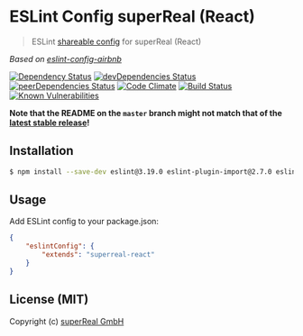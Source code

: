 # ESLint Config superReal (React)
> ESLint [shareable config](http://eslint.org/docs/developer-guide/shareable-configs) for superReal (React)

_Based on [eslint-config-airbnb](https://www.npmjs.com/package/eslint-config-airbnb)_

[![Dependency Status](https://david-dm.org/superReal/eslint-config-superreal-react.svg)](https://david-dm.org/superReal/eslint-config-superreal-react)
[![devDependencies Status](https://david-dm.org/superReal/eslint-config-superreal-react/dev-status.svg)](https://david-dm.org/superReal/eslint-config-superreal-react?type=dev)
[![peerDependencies Status](https://david-dm.org/superReal/eslint-config-superreal-react/peer-status.svg)](https://david-dm.org/superReal/eslint-config-superreal-react?type=peer)
[![Code Climate](https://codeclimate.com/github/superReal/eslint-config-superreal-react/badges/gpa.svg)](https://codeclimate.com/github/superReal/eslint-config-superreal-react)
[![Build Status](https://travis-ci.org/superReal/eslint-config-superreal-react.svg?branch=master)](https://travis-ci.org/superReal/eslint-config-superreal-react)
[![Known Vulnerabilities](https://snyk.io/test/github/superReal/eslint-config-superreal-react/badge.svg)](https://snyk.io/test/github/superReal/eslint-config-superreal-react)

**Note that the README on the `master` branch might not match that of the [latest stable release](https://github.com/superReal/eslint-config-superreal-react/releases/latest)!**

## Installation
    
```bash
$ npm install --save-dev eslint@3.19.0 eslint-plugin-import@2.7.0 eslint-plugin-jsx-a11y@5.1.1 eslint-plugin-react@7.1.0 eslint-config-superreal-react
```

## Usage

Add ESLint config to your package.json:

```json
{
    "eslintConfig": {
        "extends": "superreal-react"
    }
}
```



## License (MIT)
Copyright (c) [superReal GmbH](http://www.superreal.de)
